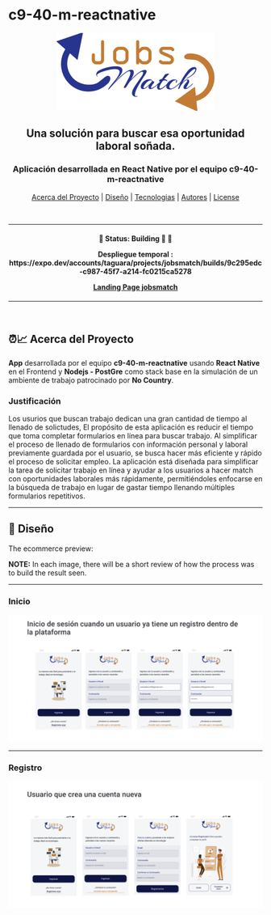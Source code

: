# c9-40-m-reactnative

<div align="center">
  <img alt="logo"  src="./assets/images/logo.png">
</div>

<h2 align="center">
  Una solución para buscar esa oportunidad laboral soñada. 
</h2>

<h3 align="center">
Aplicación desarrollada en React Native por el equipo c9-40-m-reactnative
 </h3>

<p align="center">
  <a href="#about-the-project">Acerca del Proyecto</a> |
  <a href="#layout">Diseño</a> |
  <a href="#technologies">Tecnologias</a> |
  <a href="#authors">Autores</a> |
  <a href="#license">License</a>
</p>

</br>

---

<h4 align="center">
	🚧 Status: Building 🚀  🚧

  <p align="center"> Despliegue temporal : https://expo.dev/accounts/taguara/projects/jobsmatch/builds/9c295edc-c987-45f7-a214-fc0215ca5278 </p>
  <p align="center">  <a href="https://jobsmatch.vercel.app/"> Landing Page jobsmatch</a></p>

</h4>

---

</br>

<h2 id="about-the-project" > ⏰📈 Acerca del Proyecto </h2>

**App** desarrollada por el equipo **c9-40-m-reactnative** usando **React Native** en el Frontend y **Nodejs - PostGre** como stack base en la simulación de un ambiente de trabajo patrocinado por **No Country**.

### Justificación

Los usurios que buscan trabajo dedican una gran cantidad de tiempo al llenado de solictudes, El propósito de esta aplicación es reducir el tiempo que toma completar formularios en línea para buscar trabajo. Al simplificar el proceso de llenado de formularios con información personal y laboral previamente guardada por el usuario, se busca hacer más eficiente y rápido el proceso de solicitar empleo. La aplicación está diseñada para simplificar la tarea de solicitar trabajo en línea y ayudar a los usuarios a hacer match con oportunidades laborales más rápidamente, permitiéndoles enfocarse en la búsqueda de trabajo en lugar de gastar tiempo llenando múltiples formularios repetitivos.

---

<h2 id="layout" >🎨  Diseño </h2>

The ecommerce preview:

**NOTE:** In each image, there will be a short review of how the process was to build the result seen.

---

### Inicio

![inicio](./assets/images/inicio.png)

---

### Registro

![registro](./assets/images/registro.png)
